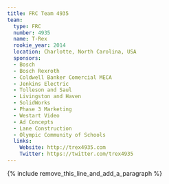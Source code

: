 ```yaml
---
title: FRC Team 4935
team:
  type: FRC
  number: 4935
  name: T-Rex
  rookie_year: 2014
  location: Charlotte, North Carolina, USA
  sponsors:
  - Bosch
  - Bosch Rexroth
  - Coldwell Banker Comercial MECA
  - Jenkins Electric
  - Tolleson and Saul
  - Livingston and Haven
  - SolidWorks
  - Phase 3 Marketing
  - Westart Video
  - Ad Concepts
  - Lane Construction
  - Olympic Community of Schools
  links:
    Website: http://trex4935.com
    Twitter: https://twitter.com/trex4935
---
```


{% include remove_this_line_and_add_a_paragraph %}